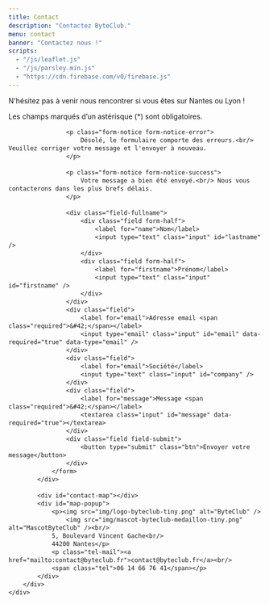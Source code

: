 ```yaml
---
title: Contact
description: "Contactez ByteClub."
menu: contact
banner: "Contactez nous !"
scripts:
  - "/js/leaflet.js"
  - "/js/parsley.min.js"
  - "https://cdn.firebase.com/v0/firebase.js"
---
```

<section class="section-alt">
	<div class="wrap cf">
		<div class="inner">
			<div class="contact-form">
				<p>N'hésitez pas à venir nous rencontrer si vous êtes sur Nantes ou Lyon !</p>
				<p class="fields-required">Les champs marqués d’un astérisque (<span>&#42;</span>) sont obligatoires.</p>
				<form id="contact" data-validate="parsley" data-show-errors="false">

					<p class="form-notice form-notice-error">
						Désolé, le formulaire comporte des erreurs.<br/> Veuillez corriger votre message et l'envoyer à nouveau.
					</p>

					<p class="form-notice form-notice-success">
						Votre message a bien été envoyé.<br/> Nous vous contacterons dans les plus brefs délais.
					</p>

					<div class="field-fullname">
						<div class="field form-half">
							<label for="name">Nom</label>
							<input type="text" class="input" id="lastname" />
						</div>
						<div class="field form-half">
							<label for="firstname">Prénom</label>
							<input type="text" class="input" id="firstname" />
						</div>
					</div>
					<div class="field">
						<label for="email">Adresse email <span class="required">&#42;</span></label>
						<input type="email" class="input" id="email" data-required="true" data-type="email" />
					</div>
					<div class="field">
						<label for="email">Société</label>
						<input type="text" class="input" id="company" />
					</div>
					<div class="field">
						<label for="message">Message <span class="required">&#42;</span></label>
						<textarea class="input" id="message" data-required="true"></textarea>
					</div>
					<div class="field field-submit">
						<button type="submit" class="btn">Envoyer votre message</button>
					</div>
				</form>
			</div>

			<div id="contact-map"></div>
			<div id="map-popup">
				<p><img src="img/logo-byteclub-tiny.png" alt="ByteClub" />
					<img src="img/mascot-byteclub-medaillon-tiny.png" alt="MascotByteClub" /><br/>
				5, Boulevard Vincent Gache<br/>
				44200 Nantes</p>
				<p class="tel-mail"><a href="mailto:contact@byteclub.fr">contact@byteclub.fr</a><br/>
				<span class="tel">06 14 66 76 41</span></p>
			</div>
		</div>
	</div>
</section>
